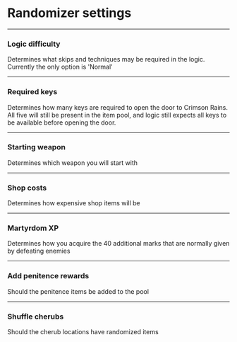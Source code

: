 # Randomizer settings

---

### Logic difficulty
Determines what skips and techniques may be required in the logic.  Currently the only option is 'Normal'

---

### Required keys
Determines how many keys are required to open the door to Crimson Rains.  All five will still be present in the item pool, and logic still expects all keys to be available before opening the door.

---

### Starting weapon
Determines which weapon you will start with

---

### Shop costs
Determines how expensive shop items will be

---

### Martyrdom XP
Determines how you acquire the 40 additional marks that are normally given by defeating enemies

---

### Add penitence rewards
Should the penitence items be added to the pool

---

### Shuffle cherubs
Should the cherub locations have randomized items
